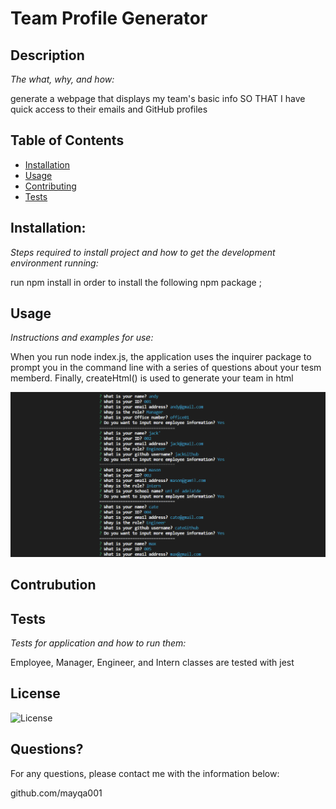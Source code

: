 # Team Profile Generator    
## Description 

*The what, why, and how:* 
    
generate a webpage that displays my team's basic info SO THAT I have quick access to their emails and GitHub profiles
    
    
## Table of Contents
* [Installation](#installation)
* [Usage](#usage)
* [Contributing](#contributing)
* [Tests](#tests)

## Installation:

*Steps required to install project and how to get the development environment running:*

 run npm install in order to install the following npm package ;
    
## Usage

*Instructions and examples for use:*

When you run node index.js, the application uses the inquirer package to prompt you in the command line with a series of questions about your tesm memberd. Finally,  createHtml() is used to generate your team in html


![sample](https://github.com/mayqa001/team-profile/blob/main/sample/sample.gif)

    
## Contrubution


## Tests

*Tests for application and how to run them:*
  
Employee, Manager, Engineer, and Intern classes are tested with jest
      

## License
![License](https://img.shields.io/badge/License-null%202.0-blue.svg)


## Questions?
    
For any questions, please contact me with the information below:

github.com/mayqa001
    
